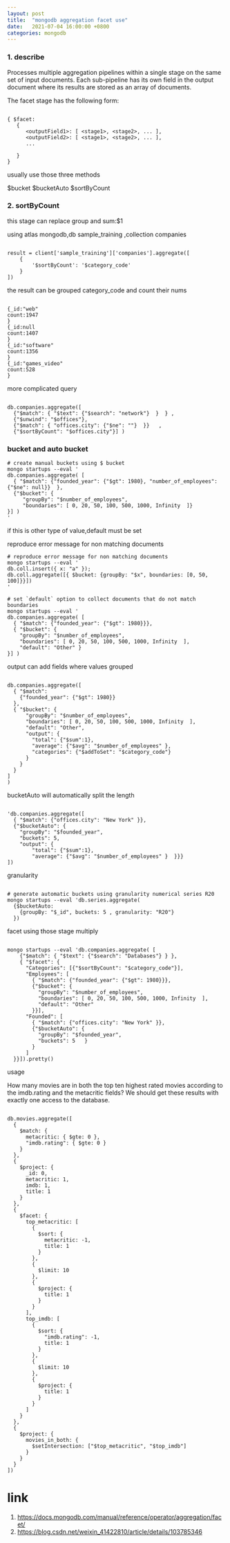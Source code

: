 ```yaml
---
layout: post
title:  "mongodb aggregation facet use"
date:   2021-07-04 16:00:00 +0800
categories: mongodb
---
```


### 1. describe
Processes multiple aggregation pipelines within a single stage on the same set of input documents. Each sub-pipeline has its own field in the output document where its results are stored as an array of documents.

The facet stage has the following form:

```angular2html

{ $facet:
   {
      <outputField1>: [ <stage1>, <stage2>, ... ],
      <outputField2>: [ <stage1>, <stage2>, ... ],
      ...

   }
}
```

usually use those three methods

$bucket
$bucketAuto
$sortByCount


### 2. sortByCount

this stage can replace group and sum:$1 

using atlas mongodb,db sample_training ,collection companies

```angular2html

result = client['sample_training']['companies'].aggregate([
    {
        '$sortByCount': '$category_code'
    }
])

```

the result can be grouped category_code and count their nums

```angular2html

{_id:"web"
count:1947
}
{_id:null
count:1407
}
{_id:"software"
count:1356
}
{_id:"games_video"
count:528
}
```

more complicated query

```angular2html

db.companies.aggregate([
  {"$match": { "$text": {"$search": "network"}  }  } ,
  {"$unwind": "$offices"},
  {"$match": { "offices.city": {"$ne": ""}  }}   ,
  {"$sortByCount": "$offices.city"}] )

```
### bucket and auto bucket

```
# create manual buckets using $ bucket
mongo startups --eval '
db.companies.aggregate( [
  { "$match": {"founded_year": {"$gt": 1980}, "number_of_employees": {"$ne": null}}  },
  {"$bucket": {
     "groupBy": "$number_of_employees",
     "boundaries": [ 0, 20, 50, 100, 500, 1000, Infinity  ]}
}] )
'
``` 

if this is other type of value,default must be set

reproduce error message for non matching documents
```
# reproduce error message for non matching documents
mongo startups --eval '
db.coll.insert({ x: "a" });
db.coll.aggregate([{ $bucket: {groupBy: "$x", boundaries: [0, 50, 100]}}])
'

# set `default` option to collect documents that do not match boundaries
mongo startups --eval '
db.companies.aggregate( [
  { "$match": {"founded_year": {"$gt": 1980}}},
  { "$bucket": {
    "groupBy": "$number_of_employees",
    "boundaries": [ 0, 20, 50, 100, 500, 1000, Infinity  ],
    "default": "Other" }
}] )

```
output can add fields where values grouped

```angular2html

db.companies.aggregate([
  { "$match":
    {"founded_year": {"$gt": 1980}}
  },
  { "$bucket": {
      "groupBy": "$number_of_employees",
      "boundaries": [ 0, 20, 50, 100, 500, 1000, Infinity  ],
      "default": "Other",
      "output": {
        "total": {"$sum":1},
        "average": {"$avg": "$number_of_employees" },
        "categories": {"$addToSet": "$category_code"}
      }
    }
  }
]
)

```

bucketAuto will automatically split the length

```angular2html

'db.companies.aggregate([
  { "$match": {"offices.city": "New York" }},
  {"$bucketAuto": {
    "groupBy": "$founded_year",
    "buckets": 5,
    "output": {
        "total": {"$sum":1},
        "average": {"$avg": "$number_of_employees" }  }}}
])
```
granularity

```angular2html

# generate automatic buckets using granularity numerical series R20
mongo startups --eval 'db.series.aggregate(
  {$bucketAuto:
    {groupBy: "$_id", buckets: 5 , granularity: "R20"}
  })

```

facet using those stage multiply

```angular2html

mongo startups --eval 'db.companies.aggregate( [
    {"$match": { "$text": {"$search": "Databases"} } },
    { "$facet": {
      "Categories": [{"$sortByCount": "$category_code"}],
      "Employees": [
        { "$match": {"founded_year": {"$gt": 1980}}},
        {"$bucket": {
          "groupBy": "$number_of_employees",
          "boundaries": [ 0, 20, 50, 100, 500, 1000, Infinity  ],
          "default": "Other"
        }}],
      "Founded": [
        { "$match": {"offices.city": "New York" }},
        {"$bucketAuto": {
          "groupBy": "$founded_year",
          "buckets": 5   }
        }
      ]
  }}]).pretty()

```

usage

How many movies are in both the top ten highest rated movies according to the imdb.rating and the metacritic fields? 
We should get these results with exactly one access to the database.

```angular2html

db.movies.aggregate([
  {
    $match: {
      metacritic: { $gte: 0 },
      "imdb.rating": { $gte: 0 }
    }
  },
  {
    $project: {
      _id: 0,
      metacritic: 1,
      imdb: 1,
      title: 1
    }
  },
  {
    $facet: {
      top_metacritic: [
        {
          $sort: {
            metacritic: -1,
            title: 1
          }
        },
        {
          $limit: 10
        },
        {
          $project: {
            title: 1
          }
        }
      ],
      top_imdb: [
        {
          $sort: {
            "imdb.rating": -1,
            title: 1
          }
        },
        {
          $limit: 10
        },
        {
          $project: {
            title: 1
          }
        }
      ]
    }
  },
  {
    $project: {
      movies_in_both: {
        $setIntersection: ["$top_metacritic", "$top_imdb"]
      }
    }
  }
])

```
	
# link

1. https://docs.mongodb.com/manual/reference/operator/aggregation/facet/
2. https://blog.csdn.net/weixin_41422810/article/details/103785346
	
